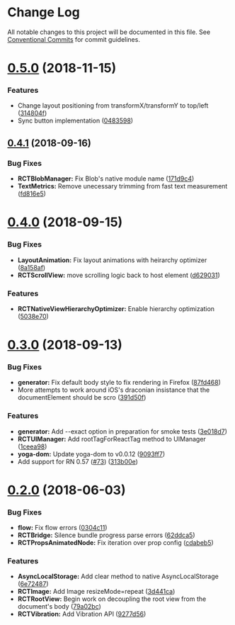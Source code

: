 # Change Log

All notable changes to this project will be documented in this file.
See [Conventional Commits](https://conventionalcommits.org) for commit guidelines.

# [0.5.0](https://github.com/vincentriemer/react-native-dom/compare/v0.4.1...v0.5.0) (2018-11-15)


### Features

* Change layout positioning from transformX/transformY to top/left ([314804f](https://github.com/vincentriemer/react-native-dom/commit/314804f))
* Sync button implementation ([0483598](https://github.com/vincentriemer/react-native-dom/commit/0483598))





<a name="0.4.1"></a>
## [0.4.1](https://github.com/vincentriemer/react-native-dom/compare/v0.4.0...v0.4.1) (2018-09-16)


### Bug Fixes

* **RCTBlobManager:** Fix Blob's native module name ([171d9c4](https://github.com/vincentriemer/react-native-dom/commit/171d9c4))
* **TextMetrics:** Remove unecessary trimming from fast text measurement ([fd816e5](https://github.com/vincentriemer/react-native-dom/commit/fd816e5))




<a name="0.4.0"></a>
# [0.4.0](https://github.com/vincentriemer/react-native-dom/compare/v0.3.0...v0.4.0) (2018-09-15)


### Bug Fixes

* **LayoutAnimation:** Fix layout animations with heirarchy optimizer ([8a158af](https://github.com/vincentriemer/react-native-dom/commit/8a158af))
* **RCTScrollView:** move scrolling logic back to host element ([d629031](https://github.com/vincentriemer/react-native-dom/commit/d629031))


### Features

* **RCTNativeViewHierarchyOptimizer:** Enable hierarchy optimization ([5038e70](https://github.com/vincentriemer/react-native-dom/commit/5038e70))




<a name="0.3.0"></a>
# [0.3.0](https://github.com/vincentriemer/react-native-dom/compare/v0.2.0...v0.3.0) (2018-09-13)


### Bug Fixes

* **generator:** Fix default body style to fix rendering in Firefox ([87fd468](https://github.com/vincentriemer/react-native-dom/commit/87fd468))
* More attempts to work around iOS's draconian insistance that the documentElement should be scro ([391d50f](https://github.com/vincentriemer/react-native-dom/commit/391d50f))


### Features

* **generator:** Add --exact option in preparation for smoke tests ([3e018d7](https://github.com/vincentriemer/react-native-dom/commit/3e018d7))
* **RCTUIManager:** Add rootTagForReactTag method to UIManager ([1ceea98](https://github.com/vincentriemer/react-native-dom/commit/1ceea98))
* **yoga-dom:** Update yoga-dom to v0.0.12 ([9093ff7](https://github.com/vincentriemer/react-native-dom/commit/9093ff7))
* Add support for RN 0.57 ([#73](https://github.com/vincentriemer/react-native-dom/issues/73)) ([313b00e](https://github.com/vincentriemer/react-native-dom/commit/313b00e))




<a name="0.2.0"></a>
# [0.2.0](https://github.com/vincentriemer/react-native-dom/compare/v0.1.2...v0.2.0) (2018-06-03)


### Bug Fixes

* **flow:** Fix flow errors ([0304c11](https://github.com/vincentriemer/react-native-dom/commit/0304c11))
* **RCTBridge:** Silence bundle progress parse errors ([62ddca5](https://github.com/vincentriemer/react-native-dom/commit/62ddca5))
* **RCTPropsAnimatedNode:** Fix iteration over prop config ([cdabeb5](https://github.com/vincentriemer/react-native-dom/commit/cdabeb5))


### Features

* **AsyncLocalStorage:** Add clear method to native AsyncLocalStorage ([6e72487](https://github.com/vincentriemer/react-native-dom/commit/6e72487))
* **RCTImage:** Add Image resizeMode=repeat ([3d441ca](https://github.com/vincentriemer/react-native-dom/commit/3d441ca))
* **RCTRootView:** Begin work on decoupling the root view from the document's body ([79a02bc](https://github.com/vincentriemer/react-native-dom/commit/79a02bc))
* **RCTVibration:** Add Vibration API ([9277d56](https://github.com/vincentriemer/react-native-dom/commit/9277d56))
